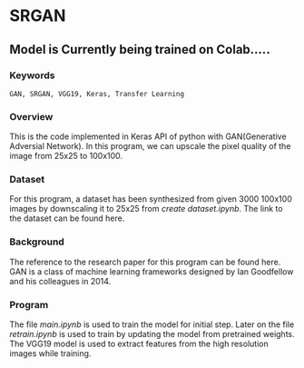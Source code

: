 # SRGAN

## Model is Currently being trained on Colab.....

### Keywords
    GAN, SRGAN, VGG19, Keras, Transfer Learning

### Overview
This is the code implemented in Keras API of python with GAN(Generative Adversial Network). In this program, we can upscale the pixel quality of the image from 25x25 to 100x100.

### Dataset
For this program, a dataset has been synthesized from given 3000 100x100 images by downscaling it to 25x25 from *create dataset.ipynb*. The link to the dataset can be found here.

### Background
The reference to the research paper for this program can be found here. GAN is a class of machine learning frameworks designed by Ian Goodfellow and his colleagues in 2014.

### Program
The file *main.ipynb* is used to train the model for initial step. Later on the file *retrain.ipynb* is used to train by updating the model from pretrained weights. The VGG19 model is used to extract features from the high resolution images while training.
